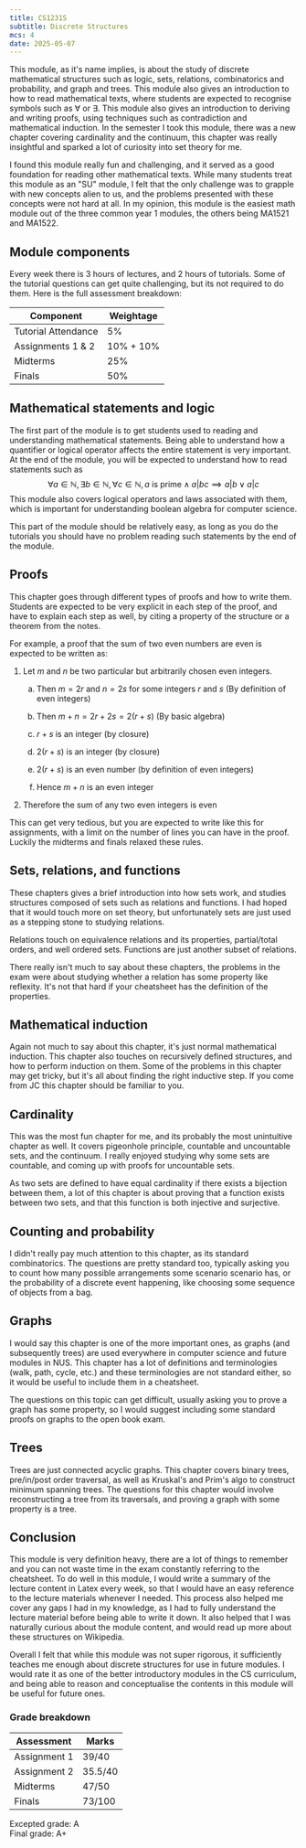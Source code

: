 ```yaml
---
title: CS1231S
subtitle: Discrete Structures
mcs: 4
date: 2025-05-07
---
```


This module, as it's name implies, is about the study of discrete mathematical structures such as
logic, sets, relations, combinatorics and probability, and graph and trees. This module also gives
an introduction to how to read mathematical texts,
where students are expected to recognise symbols such as $\forall$ or $\exists$.
This module also gives an introduction to deriving and writing proofs,
using techniques such as contradiction and mathematical induction.
In the semester I took this module, there was a new chapter covering
cardinality and the continuum, this chapter was really insightful
and sparked a lot of curiosity into set theory for me.

I found this module really fun and challenging, and
it served as a good foundation for reading other mathematical texts.
While many students treat this module as an "SU" module,
I felt that the only challenge was to grapple with new concepts alien
to us, and the problems presented with these concepts were not hard at all.
In my opinion, this module is the easiest math module out of the three common
year 1 modules, the others being MA1521 and MA1522.

## Module components

Every week there is 3 hours of lectures, and 2 hours of tutorials.
Some of the tutorial questions can get quite challenging, but its not required to do them.
Here is the full assessment breakdown:

| Component              | Weightage |
|------------------------|-----------|
| Tutorial Attendance    | 5%        |
| Assignments 1 & 2      | 10% + 10% |
| Midterms               | 25%       |
| Finals                 | 50%       |

## Mathematical statements and logic

The first part of the module is to get students used to reading and understanding mathematical statements.
Being able to understand how a quantifier or logical operator affects the entire statement is very important.
At the end of the module, you will be expected to understand how to read statements such as
$$ \forall a \in \mathbb{N}, \exists b \in \mathbb{N}, \forall c \in \mathbb{N}, a \text{ is prime} \land a | bc \implies a | b \lor a | c $$
This module also covers logical operators and laws associated with them,
which is important for understanding boolean algebra for computer science.

This part of the module should be relatively easy,
as long as you do the tutorials you should have no problem reading such statements by the end of the module.

## Proofs

This chapter goes through different types of proofs and how to write them.
Students are expected to be very explicit in each step of the proof,
and have to explain each step as well, by citing a property of the structure or a theorem from the notes.

For example, a proof that the sum of two even numbers are even is expected to be written as:
<!-- For some reason it has to be like this otherwise the latex doesnt render  -->
<ol>
  <li>

Let $m$ and $n$ be two particular but arbitrarily chosen even integers.
<ol style="list-style-type: lower-alpha"><li>

Then $m=2r$ and $n=2s$ for some integers $r$ and $s$ (By definition of even integers)
</li>
<li>

Then $m+n=2r+2s=2(r+s)$ (By basic algebra)
</li>
<li>

$r+s$ is an integer (by closure)
</li>
<li>

$2(r+s)$ is an integer (by closure)
</li>
<li>

$2(r+s)$ is an even number (by definition of even integers)
</li>

<li>

Hence $m+n$ is an even integer
</li>
</ol>
</li>

  <li>
    Therefore the sum of any two even integers is even
  </li>
</ol>

This can get very tedious, but you are expected to write like this for assignments,
with a limit on the number of lines you can have in the proof.
Luckily the midterms and finals relaxed these rules.

## Sets, relations, and functions

These chapters gives a brief introduction into how sets work,
and studies structures composed of sets such as relations and functions.
I had hoped that it would touch more on set theory, but unfortunately
sets are just used as a stepping stone to studying relations.

Relations touch on equivalence relations and its properties, partial/total orders, and well ordered sets.
Functions are just another subset of relations.

There really isn't much to say about these chapters, the problems in the
exam were about studying whether a relation has some property like reflexity.
It's not that hard if your cheatsheet has the definition of the properties.

## Mathematical induction

Again not much to say about this chapter, it's just normal mathematical induction.
This chapter also touches on recursively defined structures, and how to perform induction on them.
Some of the problems in this chapter may get tricky, but it's all about finding the right inductive step.
If you come from JC this chapter should be familiar to you.

## Cardinality

This was the most fun chapter for me, and its probably the most unintuitive chapter as well.
It covers pigeonhole principle, countable and uncountable sets, and the continuum.
I really enjoyed studying why some sets are countable, and coming up with proofs for uncountable sets.

As two sets are defined to have equal cardinality if there exists a bijection between them,
a lot of this chapter is about proving that a function exists between
two sets, and that this function is both injective and surjective.

## Counting and probability

I didn't really pay much attention to this chapter, as its standard combinatorics.
The questions are pretty standard too, typically asking you to count how many possible arrangements
some scenario scenario has, or the probability of a discrete event happening, like choosing some sequence of objects from a bag.

## Graphs

I would say this chapter is one of the more important ones, as graphs (and subsequently trees) are used
everywhere in computer science and future modules in NUS. This chapter has a lot of definitions
and terminologies (walk, path, cycle, etc.) and these terminologies are not standard either,
so it would be useful to include them in a cheatsheet.

The questions on this topic can get difficult, usually asking you to prove a graph has some property,
so I would suggest including some standard proofs on graphs to the open book exam.

## Trees

Trees are just connected acyclic graphs. This chapter covers binary trees, pre/in/post order traversal,
as well as Kruskal's and Prim's algo to construct minimum spanning trees. The questions for
this chapter would involve reconstructing a tree from its traversals, and proving a graph with some property is a tree.

## Conclusion

This module is very definition heavy, there are a lot of things to remember
and you can not waste time in the exam constantly referring to the cheatsheet.
To do well in this module, I would write a summary of the lecture content in Latex every week,
so that I would have an easy reference to the lecture materials whenever I needed.
This process also helped me cover any gaps I had in my knowledge,
as I had to fully understand the lecture material before being able to write it down.
It also helped that I was naturally curious about the module content, and would
read up more about these structures on Wikipedia.

Overall I felt that while this module was not super rigorous,
it sufficiently teaches me enough about discrete structures for use in future modules.
I would rate it as one of the better introductory modules in the CS curriculum,
and being able to reason and conceptualise the contents in this module will be useful for future ones.

### Grade breakdown

| Assessment     | Marks     |
|----------------|-----------|
| Assignment 1   | 39/40     |
| Assignment 2   | 35.5/40   |
| Midterms       | 47/50     |
| Finals         | 73/100    |

Excepted grade: A <br/>
Final grade: A+
